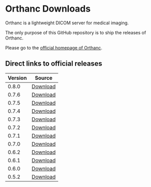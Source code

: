 Orthanc Downloads
=================

Orthanc is a lightweight DICOM server for medical imaging.

The only purpose of this GitHub repository is to ship the releases of Orthanc.

Please go to the [official homepage of Orthanc](http://www.orthanc-server.com/).


Direct links to official releases
---------------------------------

| Version | Source |
| ------- | ------ |
| 0.8.0 | [Download](https://github.com/jodogne/Orthanc/releases/download/0.8.0/Orthanc-0.8.0.tar.gz) |
| 0.7.6 | [Download](https://github.com/jodogne/Orthanc/releases/download/0.7.6/Orthanc-0.7.6.tar.gz) |
| 0.7.5 | [Download](https://github.com/jodogne/Orthanc/releases/download/0.7.5/Orthanc-0.7.5.tar.gz) |
| 0.7.4 | [Download](https://github.com/jodogne/Orthanc/releases/download/0.7.4/Orthanc-0.7.4.tar.gz) |
| 0.7.3 | [Download](https://github.com/jodogne/Orthanc/releases/download/0.7.3/Orthanc-0.7.3.tar.gz) |
| 0.7.2 | [Download](https://github.com/jodogne/Orthanc/releases/download/0.7.2/Orthanc-0.7.2.tar.gz) |
| 0.7.1 | [Download](https://github.com/jodogne/Orthanc/releases/download/0.7.1/Orthanc-0.7.1.tar.gz) |
| 0.7.0 | [Download](https://github.com/jodogne/Orthanc/releases/download/0.7.0/Orthanc-0.7.0.tar.gz) |
| 0.6.2 | [Download](https://github.com/jodogne/Orthanc/releases/download/0.6.2/Orthanc-0.6.2.tar.gz) |
| 0.6.1 | [Download](https://github.com/jodogne/Orthanc/releases/download/0.6.1/Orthanc-0.6.1.tar.gz) |
| 0.6.0 | [Download](https://github.com/jodogne/Orthanc/releases/download/0.6.0/Orthanc-0.6.0.tar.gz) |
| 0.5.2 | [Download](https://github.com/jodogne/Orthanc/releases/download/0.5.2/Orthanc-0.5.2.tar.gz) |
